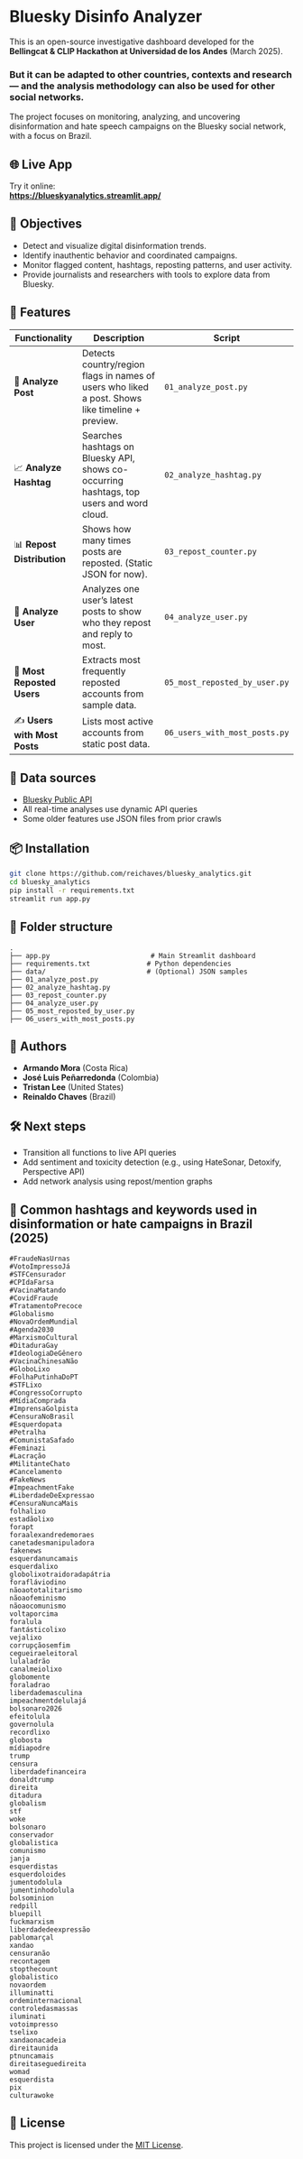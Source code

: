
# Bluesky Disinfo Analyzer

This is an open-source investigative dashboard developed for the **Bellingcat & CLIP Hackathon at Universidad de los Andes** (March 2025).

### **But it can be adapted to other countries, contexts and research — and the analysis methodology can also be used for other social networks.**

The project focuses on monitoring, analyzing, and uncovering disinformation and hate speech campaigns on the Bluesky social network, with a focus on Brazil.

## 🌐 Live App

Try it online:  
**https://blueskyanalytics.streamlit.app/**

## 🎯 Objectives

- Detect and visualize digital disinformation trends.
- Identify inauthentic behavior and coordinated campaigns.
- Monitor flagged content, hashtags, reposting patterns, and user activity.
- Provide journalists and researchers with tools to explore data from Bluesky.

## 🚀 Features

| Functionality            | Description                                                                                      | Script                         |
|--------------------------|--------------------------------------------------------------------------------------------------|--------------------------------|
| 🚩 **Analyze Post**       | Detects country/region flags in names of users who liked a post. Shows like timeline + preview. | `01_analyze_post.py`          |
| 📈 **Analyze Hashtag**    | Searches hashtags on Bluesky API, shows co-occurring hashtags, top users and word cloud.        | `02_analyze_hashtag.py`       |
| 📊 **Repost Distribution**| Shows how many times posts are reposted. (Static JSON for now).                                  | `03_repost_counter.py`        |
| 🧑 **Analyze User**       | Analyzes one user’s latest posts to show who they repost and reply to most.                     | `04_analyze_user.py`          |
| 🔁 **Most Reposted Users**| Extracts most frequently reposted accounts from sample data.                                     | `05_most_reposted_by_user.py` |
| ✍️ **Users with Most Posts** | Lists most active accounts from static post data.                                               | `06_users_with_most_posts.py` |

## 🧠 Data sources

- [Bluesky Public API](https://docs.bsky.app/docs/api)
- All real-time analyses use dynamic API queries
- Some older features use JSON files from prior crawls

## 📦 Installation

```bash
git clone https://github.com/reichaves/bluesky_analytics.git
cd bluesky_analytics
pip install -r requirements.txt
streamlit run app.py
```

## 📁 Folder structure

```
.
├── app.py                         # Main Streamlit dashboard
├── requirements.txt              # Python dependencies
├── data/                         # (Optional) JSON samples
├── 01_analyze_post.py
├── 02_analyze_hashtag.py
├── 03_repost_counter.py
├── 04_analyze_user.py
├── 05_most_reposted_by_user.py
├── 06_users_with_most_posts.py
```

## 👥 Authors

- **Armando Mora** (Costa Rica)  
- **José Luis Peñarredonda** (Colombia)  
- **Tristan Lee** (United States)  
- **Reinaldo Chaves** (Brazil)

## 🛠 Next steps

- Transition all functions to live API queries
- Add sentiment and toxicity detection (e.g., using HateSonar, Detoxify, Perspective API)
- Add network analysis using repost/mention graphs

## 🧵 Common hashtags and keywords used in disinformation or hate campaigns in Brazil (2025)

```
#FraudeNasUrnas
#VotoImpressoJá
#STFCensurador
#CPIdaFarsa
#VacinaMatando
#CovidFraude
#TratamentoPrecoce
#Globalismo
#NovaOrdemMundial
#Agenda2030
#MarxismoCultural
#DitaduraGay
#IdeologiaDeGênero
#VacinaChinesaNão
#GloboLixo
#FolhaPutinhaDoPT
#STFLixo
#CongressoCorrupto
#MídiaComprada
#ImprensaGolpista
#CensuraNoBrasil
#Esquerdopata
#Petralha
#ComunistaSafado
#Feminazi
#Lacração
#MilitanteChato
#Cancelamento
#FakeNews
#ImpeachmentFake
#LiberdadeDeExpressao
#CensuraNuncaMais
folhalixo
estadãolixo
forapt
foraalexandredemoraes
canetadesmanipuladora
fakenews
esquerdanuncamais
esquerdalixo
globolixotraidoradapátria
forafláviodino
nãoaototalitarismo
nãoaofeminismo
nãoaocomunismo
voltaporcima
foralula
fantásticolixo
vejalixo
corrupçãosemfim
cegueiraeleitoral
lulaladrão
canalmeiolixo
globomente
foraladrao
liberdademasculina
impeachmentdelulajá
bolsonaro2026
efeitolula
governolula
recordlixo
globosta
mídiapodre
trump
censura
liberdadefinanceira
donaldtrump
direita
ditadura
globalism
stf
woke
bolsonaro
conservador
globalistica
comunismo
janja
esquerdistas
esquerdoloides
jumentodolula
jumentinhodolula
bolsominion
redpill
bluepill
fuckmarxism
liberdadedeexpressão
pablomarçal
xandao
censuranão
recontagem
stopthecount
globalistico
novaordem
illuminatti
ordeminternacional
controledasmassas
iluminati
votoimpresso
tselixo
xandaonacadeia
direitaunida
ptnuncamais
direitaseguedireita
womad
esquerdista
pix
culturawoke
```

## 📄 License

This project is licensed under the [MIT License](LICENSE).
